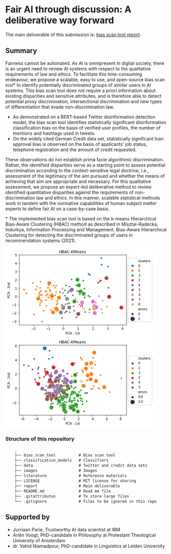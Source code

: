 # Fair AI through discussion: A deliberative way forward

The main deliverable of this submission is: [bias scan tool report](https://github.com/NGO-Algorithm-Audit/AI_Audit_Challenge/blob/master/report/Report_AI_Audit_Challenge.docx).

## Summary
Fairness cannot be automated. As AI is omnipresent in digital society, there is an urgent need to review AI systems with respect to the qualitative requirements of law and ethics. To facilitate this time-consuming endeavour, we propose a scalable, easy to use, and open-source bias scan tool\* to identify potentially discriminated groups of similar users in AI systems. This bias scan tool does not require a priori information about existing disparities and sensitive attributes, and is therefore able to detect potential proxy discrimination, intersectional discrimination and new types of differentiation that evade non-discrimination law. 

- As demonstrated on a BERT-based Twitter disinformation detection model, the bias scan tool identifies statistically significant disinformation classification bias on the basis of verified user profiles, the number of mentions and hashtags used in tweets. 
- On the widely cited German Credit data set, statistically significant loan approval bias is observed on the basis of applicants’ job status, telephone registration and the amount of credit requested. 

These observations do not establish prima facie algorithmic discrimination. Rather, the identified disparities serve as a starting point to assess potential discrimination according to the context-sensitive legal doctrine, i.e., assessment of the legitimacy of the aim pursued and whether the means of achieving that aim are appropriate and necessary. For this qualitative assessment, we propose an expert-led deliberative method to review identified quantitative disparities against the requirements of non-discrimination law and ethics. In this manner, scalable statistical methods work in tandem with the normative capabilities of human subject matter experts to define fair AI on a case-by-case basis.

\* The implemented bias scan tool is based on the k-means Hierarchical Bias-Aware Clustering (HBAC) method as described in Misztal-Radecka, Indurkya, Information Processing and Management. Bias-Aware Hierarchical Clustering for detecting the discriminated groups of users in recommendation systems (2021).


![image](./images/HBAC_disinformation.png)
![image](./images/HBAC_loan_approval.png)

### Structure of this repository
```
    .
    ├── bias_scan_tool          # Bias scan tool 
    ├── classification_models   # Classifiers
    ├── data                    # Twitter and credit data sets
    ├── images                  # Images
    ├── literature              # Reference materials
    ├── LICENSE                 # MIT license for sharing 
    ├── report                  # Main deliverable
    ├── README.md               # Read me file 
    ├── .gitattributes          # To store large files
    └── .gitignore              # Files to be ignored in this repo
```


## Supported by
- Jurriaan Parie, Trustworthy AI data scientist at IBM
- Ariën Voogt, PhD-candidate in Philosophy at Protestant Theological University of Amsterdam
- dr. Vahid Niamadpour, PhD-candidate in Linguistics at Leiden University